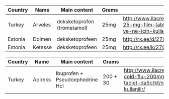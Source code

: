 | Country | Name | Main content | Grams | Link |
| ------- | ---- | ------------ | ----- | ---- |
| Turkey | Arveles | deksketoprofen (trometamol) | 25mg | http://www.ilacrehberi.com/v/arveles-25-mg-film-tablet-a01e/kt/nedir-ve-ne-icin-kullanilir/ |
| Estonia | Dolmen | deksketoprofeen | 25mg | http://rx.ee/d/2700-dolmen.html |
| Estonia | Ketesse | deksketoprofeen | 25mg | http://rx.ee/k/2701-ketesse.html |

| Country | Name | Main content | Grams | Link |
| ------- | ---- | ------------ | ----- | ---- |
| Turkey | Apireks | 	Ibuprofen + Pseudoephedrine Hcl | 200 + 30 | http://www.ilacrehberi.com/v/apireks-cold-flu-200mg30mg-film-kapli-tablet-da5c/kt/nedir-ve-ne-icin-kullanilir/ |
